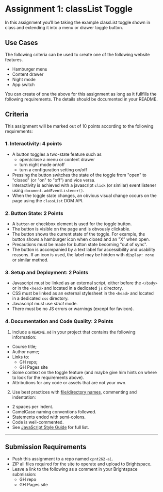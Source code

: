 # Assignment 1: classList Toggle
In this assignment you'll be taking the example classList toggle shown in class and extending it into a menu or drawer toggle button.

## Use Cases
The following criteria can be used to create one of the following website features.
- Hamburger menu
- Content drawer
- Night mode
- App switch

You can create of one the above for this assignment as long as it fullfills the following requirements. The details should be documented in your README.

## Criteria
This assignment will be marked out of 10 points according to the following requirements:

### 1. Interactivity: 4 points
- A button toggles a two-state feature such as
  - open/close a menu or content drawer
  - turn night mode on/off
  - turn a configuration setting on/off
- Pressing the button switches the state of the toggle from "open" to "closed" (or "on" to "off") and vice versa.
- Interactivity is achieved with a javascript `click` (or similar) event listener using `document.addEventListener()`.
- When the toggle state changes, an obvious visual change occurs on the page using the `classList` DOM API.

### 2. Button State: 2 Points
- A `button` or checkbox element is used for the toggle button.
- The button is visible on the page and is obvously clickable.
- The button shows the current state of the toggle. For example, the button shows a hamburger icon when closed and an "X" when open.
- Precautions must be made for button state becoming "out of sync".
- The button is accompanied by a text label for accessibility and usability reasons. If an icon is used, the label may be hidden with `display: none` or similar method.

### 3. Setup and Deployment: 2 Points
- Javascript must be linked as an external script, either before the `</body>` or in the `<head>` and located in a dedicated `js` directory.
- CSS must be linked as an external stylesheet in the `<head>` and located in a dedicated `css` directory.
- Javascript must use _strict_ mode.
- There must be no JS errors or warnings (except for favicon).

### 4. Documentation and Code Quality: 2 Points
1. Include a `README.md` in your project that contains the following information:
  - Course title;
  - Author name;
  - Links to:
    - GH repo;
    - GH Pages site
  - Some context on the toggle feature (and maybe give him hints on where to look for the requirements above).
  - Attributions for any code or assets that are not your own.
2. Use best practices with [file/directory names](https://sait-wbdv.github.io/winter-2021/cheatsheets/naming-conventions/), commenting and indentation:
  - 2 spaces per indent.
  - CamelCase naming conventions followed.
  - Statements ended with semi-colons.
  - Code is well-commented.
  - See [JavaScript Style Guide](https://www.w3schools.com/js/js_conventions.asp) for full list.

---

## Submission Requirements
- Push this assignment to a repo named `cpnt262-a1`.
- ZIP all files required for the site to operate and upload to Brightspace. 
- Leave a link to the following as a comment in your Brightspace submission:
  - GH repo
  - GH Pages site
